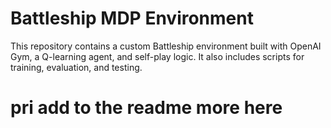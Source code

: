 # Battleship MDP Environment

This repository contains a custom Battleship environment built with OpenAI Gym, a Q-learning agent, and self-play logic. It also includes scripts for training, evaluation, and testing.

# pri add to the readme more here 